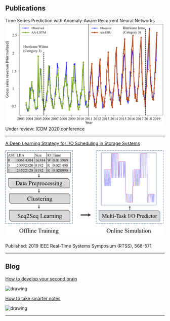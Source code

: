 ## Publications

Time Series Prediction with Anomaly-Aware Recurrent Neural Networks
<img src="images/Hurricane.PNG?raw=true" width="500"/>
Under review: ICDM 2020 conference


---

[A Deep Learning Strategy for I/O Scheduling in Storage Systems](https://ieeexplore.ieee.org/abstract/document/9052144)

<img src="images/io.png?raw=true"  width="500"/>

Published: 2019 IEEE Real-Time Systems Symposium (RTSS), 568-571	

---

## Blog

[How to develop your second brain](/Blog/secondbrain)

<img src="https://images.unsplash.com/photo-1573511860302-28c524319d2a?ixlib=rb-1.2.1&ixid=eyJhcHBfaWQiOjEyMDd9&auto=format&fit=crop&w=1350&q=80" alt="drawing" width="800"/>


[How to take smarter notes](/Blog/smarternotes)

<img src="https://images.unsplash.com/photo-1539045230092-f8c7e0d1b4b9?ixlib=rb-1.2.1&auto=format&fit=crop&w=1350&q=80" alt="drawing" width="500"/>

---
